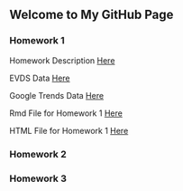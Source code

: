 ## Welcome to My GitHub Page


### Homework 1
Homework Description [Here](/HW1/IE360_Spring22_HW1.pdf)

EVDS Data [Here](/HW1/EVDS.xlsx)

Google Trends Data [Here](/HW1/multiTimeline.xlsx)

Rmd File for Homework 1 [Here](/HW1/Fatih1.Rmd)

HTML File for Homework 1 [Here](/HW1/Fatih1.html)

### Homework 2

### Homework 3

